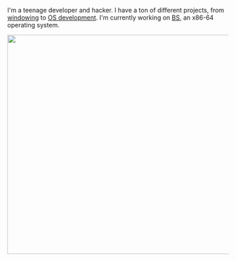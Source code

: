I'm a teenage developer and hacker. I have a ton of different projects, from [windowing](https://github.com/loki-chat/lokinit) to [OS development](https://github.com/bright-shard/bs). I'm currently working on [BS](https://github.com/bright-shard/bs), an x86-64 operating system.

<div align="center">
    <img src="https://beta.brightshard.dev/site.svg" width="900" height="500" />
    <svg xmlns="http://www.w3.org/2000/svg" version="2.0">
        <use href="https://beta.brightshard.dev/site.svg#site">
    </svg>
</div>
